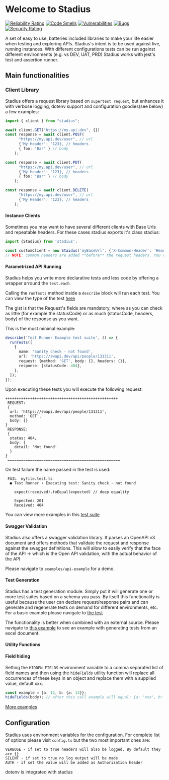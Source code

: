 # Welcome to Stadius

[![Reliability Rating](https://sonarcloud.io/api/project_badges/measure?project=Sprinting-Software_preman&metric=reliability_rating)](https://sonarcloud.io/summary/new_code?id=Sprinting-Software_preman)
[![Code Smells](https://sonarcloud.io/api/project_badges/measure?project=Sprinting-Software_preman&metric=code_smells)](https://sonarcloud.io/summary/new_code?id=Sprinting-Software_preman)
[![Vulnerabilities](https://sonarcloud.io/api/project_badges/measure?project=Sprinting-Software_preman&metric=vulnerabilities)](https://sonarcloud.io/summary/new_code?id=Sprinting-Software_preman)
[![Bugs](https://sonarcloud.io/api/project_badges/measure?project=Sprinting-Software_preman&metric=bugs)](https://sonarcloud.io/summary/new_code?id=Sprinting-Software_preman)
[![Security Rating](https://sonarcloud.io/api/project_badges/measure?project=Sprinting-Software_preman&metric=security_rating)](https://sonarcloud.io/summary/new_code?id=Sprinting-Software_preman)

A set of easy to use, batteries included libraries to make your life easier when testing and exploring APIs.
Stadius's intent is to be used against live, running instances.
With different configurations tests can be run against different environments (e.g. vs DEV, UAT, PRD)
Stadius works with jest's test and assertion runner.

## Main functionalities

### Client Library

Stadius offers a request library based on `supertest request`, but enhances it with verbose logging, dotenv support and configuration goodies(see below)
a few examples:

```typescript
import { client } from "stadius";

await client.GET("https://my.api.dev", {})
const response = await client.POST(
      "https://my.api.dev/user", // url
      {'My Header': '123}, // headers
      { foo: "Bar" } // body
    );

const response = await client.PUT(
      "https://my.api.dev/user", // url
      {'My Header': '123}, // headers
      { foo: "Bar" } // body
    );

const response = await client.DELETE(
      "https://my.api.dev/user", // url
      {'My Header': '123}, // headers
    );
```

#### Instance Clients

Sometimes you may want to have several different clients with Base Urls and repeatable headers.
For these cases stadius exports it's class stadius:

```typescript
import {Stadius} from 'stadius';

const customClient = new Staidus('myBaseUrl', {'X-Common-Header': 'Headers that will be added to each request'});
// NOTE: common headers are added **before** the request headers. You can override them for a single request if needed.
```

#### Parametrized API Running

Stadius helps you write more declarative tests and less code by offering a wrapper arround the `test.each`.

Calling the `runTests` method inside a `describe` block will run each test.
You can view the type of the test [here](src/interfaces/test_schema.ts)

The gist is that the Request's fields are mandatory, where as you can check as little (for example the statusCode) or as much (statusCode, headers, body) of the response as you want.

This is the most minimal example:

```typescript
describe('Test Runner Example test suite', () => {
  runTests([
    {
      name: 'Sanity check - not found',
      url: 'https://swapi.dev/api/people/131311',
      request: {method: 'GET', body: {}, headers: {}},
      response: {statusCode: 404},
    },
  ]);
});
```

Upon executing these tests you will execute the following request:

```
++++++++++++++++++++++++++++++++++++++++++++++++++
 REQUEST:
 {
  url: 'https://swapi.dev/api/people/131311',
  method: 'GET',
  body: {}
}
 RESPONSE:
 {
  status: 404,
  body: {
    detail: 'Not found'
  }
}
 ==================================================
```

On test failure the name passed in the test is used:

```
 FAIL  myfile.test.ts
  ● Test Runner › Executing test: Sanity check - not found

    expect(received).toEqual(expected) // deep equality

    Expected: 201
    Received: 404
```

You can view more examples in this [test suite](src/tests/runTests.test.ts)

#### Swagger Validation

Stadius also offers a swagger validation library.
It parses an OpenAPI v3 document and offers methods that validate the request and response against the swagger definitions.
This will allow to easily verify that the face of the API -> which is the Open API validation, with the actual behavior of the API

Please navigate to `examples/api-example` for a demo.

#### Test Generation

Stadius has a test generation module. Simply put it will generate one or more test suites based on a schema you pass.
By itself this functionality is useful because the user can declare request/response pairs and can generate and regenerate tests on demand for different environments, etc.
For a basic example please navigate to [the test](src/tests/generator.test.ts)

The functionality is better when combined with an external source.
Please navigate to [this example](examples/xls-test-generation) to see an example with generating tests from an excel document.

#### Utility Functions

#### Field hiding

Setting the `HIDDEN_FIELDS` environment variable to a comma separated list of field names and then using the `hideFields` utility function
will replace all occurrences of these keys in an object and replace them with a supplied value, default xxx.

```typescript
const example = {a: 12, b: {a: 13}};
hideFields(body); // after this call example will equal: {a: 'xxx', b: {a: 'xxx'}};
```

[More examples](src/tests/hideFields.test.ts)

## Configuration

Stadius uses environment variables for the configuration.
For complete list of options please visit `config.ts` but the two most important ones are:

```
VERBOSE - if set to true headers will also be logged. By default they are {}
SILENT - if set to true no log output will be made
AUTH - if set the value will be added as Authorization header
```

dotenv is integrated with stadius
